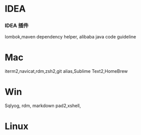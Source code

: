 # IDEA    
### IDEA 插件    
lombok,maven dependency helper, alibaba java code guideline    
# Mac    
iterm2,navicat,rdm,zsh2,git alias,Sublime Text2,HomeBrew    
# Win    
Sqlyog, rdm, markdown pad2,xshell,    
# Linux    
